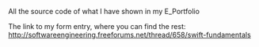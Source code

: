 All the source code of what I have shown in my E_Portfolio

The link to my form entry, where you can find the rest: http://softwareengineering.freeforums.net/thread/658/swift-fundamentals
